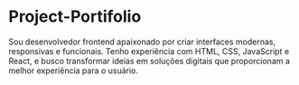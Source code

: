 # Project-Portifolio
Sou desenvolvedor frontend apaixonado por criar interfaces modernas, responsivas e funcionais. Tenho experiência com HTML, CSS, JavaScript e React, e busco transformar ideias em soluções digitais que proporcionam a melhor experiência para o usuário.
